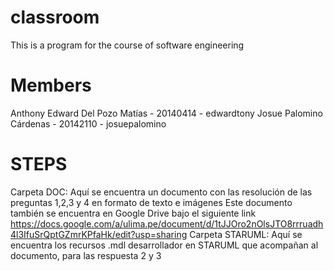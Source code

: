 # classroom
This is a program for the course of software engineering


# Members

 Anthony Edward Del Pozo Matías - 20140414 - edwardtony
 Josue Palomino Cárdenas - 20142110 - josuepalomino 

# STEPS
 Carpeta DOC: Aquí se encuentra un documento con las resolución de las preguntas 1,2,3 y 4 en formato de texto e imágenes
	Este documento también se encuentra en Google Drive bajo el siguiente link https://docs.google.com/a/ulima.pe/document/d/1tJJOro2nOlsJTO8rrruadh4l3IfuSrQptGZmrKPfaHk/edit?usp=sharing
 Carpeta STARUML: Aquí se encuentra los recursos .mdl desarrollador en STARUML que acompañan al documento, para las respuesta 2 y 3

